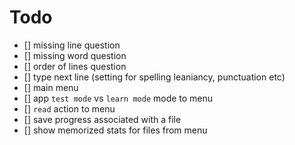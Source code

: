 # Todo

- [] missing line question
- [] missing word question
- [] order of lines question
- [] type next line (setting for spelling leaniancy, punctuation etc)
- [] main menu
- [] app `test mode` vs `learn mode` mode to menu
- [] `read` action to menu
- [] save progress associated with a file
- [] show memorized stats for files from menu